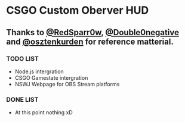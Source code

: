 # CSGO Custom Oberver HUD

## Thanks to [@RedSparr0w](https://github.com/RedSparr0w/csgo-hud), [@Double0negative](https://github.com/Double0negative/CSGO-HUD) and [@osztenkurden](https://github.com/osztenkurden/CS-GO-Observer-Custom-HUD) for reference matterial. 

### TODO LIST
* Node.js intergration
* CSGO Gamestate intergration
* NSWJ Webpage for OBS Stream platforms

### DONE LIST
* At this point nothing xD
